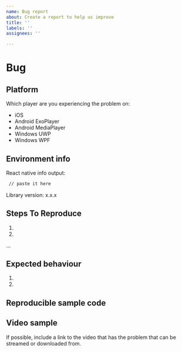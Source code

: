 ```yaml
---
name: Bug report
about: Create a report to help us improve
title: ''
labels: ''
assignees: ''

---
```


# Bug

<!--
  Please provide a clear and concise description of what the bug is.
  Include screenshots if needed.
  Please test using the latest release of the library, as maybe said bug has been already fixed.
  If the library has multiple install methods, describe installation method (e.g., pod, not pod, with jetifier etc)
-->

## Platform
<!--
  Platform where your bug is happening. If Android, report if using Android or Android Exoplayer
-->
Which player are you experiencing the problem on:
* iOS
* Android ExoPlayer
* Android MediaPlayer
* Windows UWP
* Windows WPF

## Environment info

<!--
  Run `react-native info` in your terminal and copy the results here. Also, include the *precise* version number of this library that you are using in the project
-->

React native info output:

```bash
 // paste it here
```

Library version: x.x.x

## Steps To Reproduce

<!--
 Issues without reproduction steps or code are likely to stall.
-->

1.
2.
...

## Expected behaviour

1.
2.

## Reproducible sample code

<!--
 Please add to your issue a repro, a fresh codebase with the minimal changes so that the bug can be tested in isolation
-->

## Video sample
If possible, include a link to the video that has the problem that can be streamed or downloaded from.
